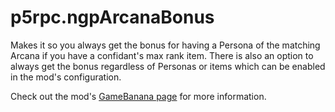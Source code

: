 # p5rpc.ngpArcanaBonus
Makes it so you always get the bonus for having a Persona of the matching Arcana if you have a confidant's max rank item.  There is also an option to always get the bonus regardless of Personas or items which can be enabled in the mod's configuration.

Check out the mod's [GameBanana page](https://gamebanana.com/mods/419845) for more information.
